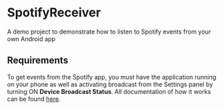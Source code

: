 # SpotifyReceiver
A demo project to demonstrate how to listen to Spotify events from your own Android app

## Requirements
To get events from the Spotify app, you must have the application running on your phone as well as activating broadcast from the Settings panel by turning ON **Device Broadcast Status**. All documentation of how it works can be found [here](https://developer.spotify.com/technologies/spotify-android-sdk/android-media-notifications/).
